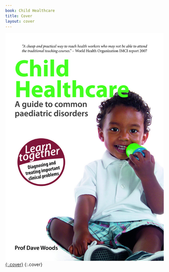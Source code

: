 ```yaml
---
book: Child Healthcare
title: Cover
layout: cover
---
```


[![Cover](images/cover.jpg){:.cover}](0-3-contents.html)
{:.cover}
